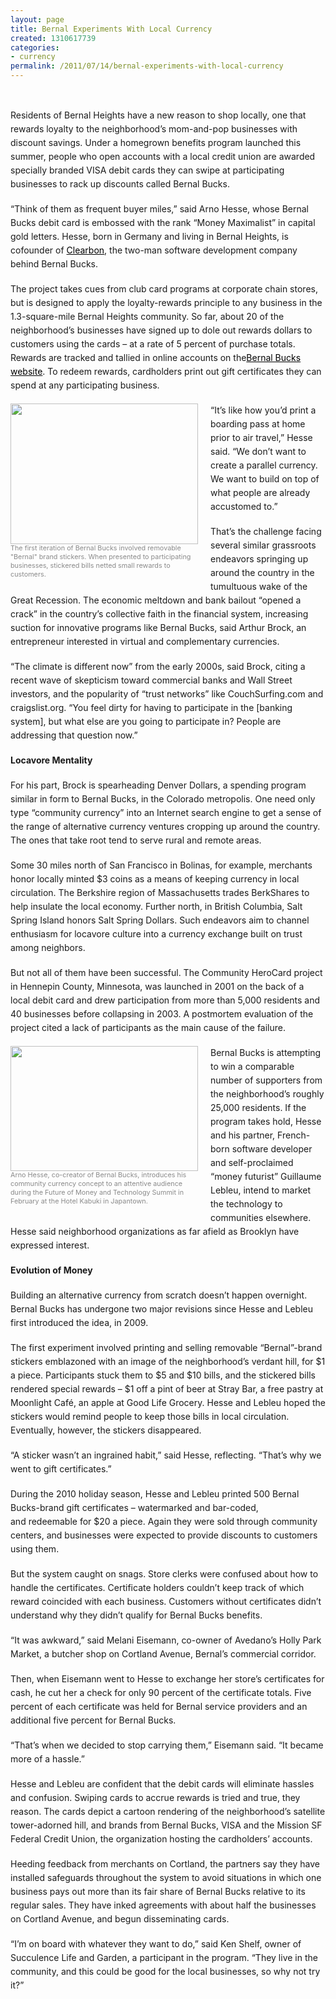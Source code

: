 ```yaml
---
layout: page
title: Bernal Experiments With Local Currency
created: 1310617739
categories:
- currency
permalink: /2011/07/14/bernal-experiments-with-local-currency
---
```

<p>&nbsp;</p><p style="padding-top: 0px; padding-right: 0px; padding-bottom: 0px; padding-left: 0px; margin-top: 0px; margin-right: 0px; margin-bottom: 18px; margin-left: 0px; border-top-width: 0px; border-right-width: 0px; border-bottom-width: 0px; border-left-width: 0px; border-style: initial; border-color: initial; outline-width: 0px; outline-style: initial; outline-color: initial; font-size: 14px; vertical-align: baseline; background-image: initial; background-attachment: initial; background-origin: initial; background-clip: initial; background-color: transparent; line-height: 22px; background-position: initial initial; background-repeat: initial initial; ">Residents of Bernal Heights have a new reason to shop locally, one that rewards loyalty to the neighborhood’s mom-and-pop businesses with discount savings. Under a homegrown benefits program launched this summer, people who open accounts with a local credit union are awarded specially branded VISA debit cards they can swipe at participating businesses to rack up discounts called Bernal Bucks.</p><p style="padding-top: 0px; padding-right: 0px; padding-bottom: 0px; padding-left: 0px; margin-top: 0px; margin-right: 0px; margin-bottom: 18px; margin-left: 0px; border-top-width: 0px; border-right-width: 0px; border-bottom-width: 0px; border-left-width: 0px; border-style: initial; border-color: initial; outline-width: 0px; outline-style: initial; outline-color: initial; font-size: 14px; vertical-align: baseline; background-image: initial; background-attachment: initial; background-origin: initial; background-clip: initial; background-color: transparent; line-height: 22px; background-position: initial initial; background-repeat: initial initial; ">“Think of them as frequent buyer miles,” said Arno Hesse, whose Bernal Bucks debit card is embossed with the rank “Money Maximalist” in capital gold letters. Hesse, born in Germany and living in Bernal Heights, is cofounder of&nbsp;<a href="http://clearbon.com/" style="padding-top: 0px; padding-right: 0px; padding-bottom: 0px; padding-left: 0px; margin-top: 0px; margin-right: 0px; margin-bottom: 0px; margin-left: 0px; border-top-width: 0px; border-right-width: 0px; border-bottom-width: 0px; border-left-width: 0px; border-style: initial; border-color: initial; outline-width: 0px; outline-style: initial; outline-color: initial; font-size: 14px; vertical-align: baseline; background-image: initial; background-attachment: initial; background-origin: initial; background-clip: initial; background-color: transparent; color: rgb(0, 0, 0); background-position: initial initial; background-repeat: initial initial; " target="_blank">Clearbon</a>, the two-man software development company behind Bernal Bucks.</p><p style="padding-top: 0px; padding-right: 0px; padding-bottom: 0px; padding-left: 0px; margin-top: 0px; margin-right: 0px; margin-bottom: 18px; margin-left: 0px; border-top-width: 0px; border-right-width: 0px; border-bottom-width: 0px; border-left-width: 0px; border-style: initial; border-color: initial; outline-width: 0px; outline-style: initial; outline-color: initial; font-size: 14px; vertical-align: baseline; background-image: initial; background-attachment: initial; background-origin: initial; background-clip: initial; background-color: transparent; line-height: 22px; background-position: initial initial; background-repeat: initial initial; ">The project takes cues from club card programs at corporate chain stores, but is designed to apply the loyalty-rewards principle to any business in the 1.3-square-mile Bernal Heights community. So far, about 20 of the neighborhood’s businesses have signed up to dole out rewards dollars to customers using the cards –&nbsp;at a rate of 5 percent of purchase totals. Rewards are tracked and tallied in online accounts on the<a href="https://bernalbucks.clearbon.net/" style="padding-top: 0px; padding-right: 0px; padding-bottom: 0px; padding-left: 0px; margin-top: 0px; margin-right: 0px; margin-bottom: 0px; margin-left: 0px; border-top-width: 0px; border-right-width: 0px; border-bottom-width: 0px; border-left-width: 0px; border-style: initial; border-color: initial; outline-width: 0px; outline-style: initial; outline-color: initial; font-size: 14px; vertical-align: baseline; background-image: initial; background-attachment: initial; background-origin: initial; background-clip: initial; background-color: transparent; color: rgb(0, 0, 0); background-position: initial initial; background-repeat: initial initial; " target="_blank">Bernal Bucks website</a>. To redeem rewards, cardholders print out gift certificates they can spend at any participating business.</p><div class="wp-caption alignleft" id="attachment_127945" style="padding-top: 0px; padding-right: 0px; padding-bottom: 0px; padding-left: 0px; margin-top: 0px; margin-right: 10px; margin-bottom: 0px; margin-left: 0px; border-top-width: 0px; border-right-width: 0px; border-bottom-width: 0px; border-left-width: 0px; border-style: initial; border-color: initial; outline-width: 0px; outline-style: initial; outline-color: initial; font-size: 12px; vertical-align: baseline; background-image: initial; background-attachment: initial; background-origin: initial; background-clip: initial; background-color: transparent; float: left; width: 310px; background-position: initial initial; background-repeat: initial initial; "><a href="http://missionlocal.org/wp-content/uploads/2011/07/sticker1.jpg" style="padding-top: 0px; padding-right: 0px; padding-bottom: 0px; padding-left: 0px; margin-top: 0px; margin-right: 0px; margin-bottom: 0px; margin-left: 0px; border-top-width: 0px; border-right-width: 0px; border-bottom-width: 0px; border-left-width: 0px; border-style: initial; border-color: initial; outline-width: 0px; outline-style: initial; outline-color: initial; font-size: 12px; vertical-align: baseline; background-image: initial; background-attachment: initial; background-origin: initial; background-clip: initial; background-color: transparent; color: rgb(0, 0, 0); background-position: initial initial; background-repeat: initial initial; "><img alt="" class="size-medium wp-image-127945" height="225" src="http://missionlocal.org/wp-content/uploads/2011/07/sticker1-300x225.jpg" style="padding-top: 0px; padding-right: 0px; padding-bottom: 0px; padding-left: 0px; margin-top: 0px; margin-right: 0px; margin-bottom: 0px; margin-left: 0px; border-top-width: 0px; border-right-width: 0px; border-bottom-width: 0px; border-left-width: 0px; border-style: initial; border-color: initial; outline-width: 0px; outline-style: initial; outline-color: initial; font-size: 12px; vertical-align: baseline; background-image: initial; background-attachment: initial; background-origin: initial; background-clip: initial; background-color: transparent; background-position: initial initial; background-repeat: initial initial; " title="sticker1" width="300"></a><p class="wp-caption-text" style="padding-top: 0px; padding-right: 0px; padding-bottom: 0px; padding-left: 0px; margin-top: 0px; margin-right: 0px; margin-bottom: 18px; margin-left: 0px; border-top-width: 0px; border-right-width: 0px; border-bottom-width: 0px; border-left-width: 0px; border-style: initial; border-color: initial; outline-width: 0px; outline-style: initial; outline-color: initial; font-size: 0.9em; vertical-align: baseline; background-image: initial; background-attachment: initial; background-origin: initial; background-clip: initial; background-color: transparent; color: rgb(138, 138, 138); line-height: 1.3em; background-position: initial initial; background-repeat: initial initial; ">The first iteration of Bernal Bucks involved removable "Bernal" brand stickers. When presented to participating businesses, stickered bills netted small rewards to customers.</p></div><p style="padding-top: 0px; padding-right: 0px; padding-bottom: 0px; padding-left: 0px; margin-top: 0px; margin-right: 0px; margin-bottom: 18px; margin-left: 0px; border-top-width: 0px; border-right-width: 0px; border-bottom-width: 0px; border-left-width: 0px; border-style: initial; border-color: initial; outline-width: 0px; outline-style: initial; outline-color: initial; font-size: 14px; vertical-align: baseline; background-image: initial; background-attachment: initial; background-origin: initial; background-clip: initial; background-color: transparent; line-height: 22px; background-position: initial initial; background-repeat: initial initial; ">“It’s like how you’d print a boarding pass at home prior to air travel,” Hesse said. “We don’t want to create a parallel currency. We want to build on top of what people are already accustomed to.”</p><p style="padding-top: 0px; padding-right: 0px; padding-bottom: 0px; padding-left: 0px; margin-top: 0px; margin-right: 0px; margin-bottom: 18px; margin-left: 0px; border-top-width: 0px; border-right-width: 0px; border-bottom-width: 0px; border-left-width: 0px; border-style: initial; border-color: initial; outline-width: 0px; outline-style: initial; outline-color: initial; font-size: 14px; vertical-align: baseline; background-image: initial; background-attachment: initial; background-origin: initial; background-clip: initial; background-color: transparent; line-height: 22px; background-position: initial initial; background-repeat: initial initial; ">That’s the challenge facing several similar grassroots endeavors springing up around the country in the tumultuous wake of the Great Recession. The economic meltdown and bank bailout “opened a crack” in the country’s collective faith in the financial system, increasing suction for innovative programs like Bernal Bucks, said Arthur Brock, an entrepreneur interested in virtual and complementary currencies.</p><p style="padding-top: 0px; padding-right: 0px; padding-bottom: 0px; padding-left: 0px; margin-top: 0px; margin-right: 0px; margin-bottom: 18px; margin-left: 0px; border-top-width: 0px; border-right-width: 0px; border-bottom-width: 0px; border-left-width: 0px; border-style: initial; border-color: initial; outline-width: 0px; outline-style: initial; outline-color: initial; font-size: 14px; vertical-align: baseline; background-image: initial; background-attachment: initial; background-origin: initial; background-clip: initial; background-color: transparent; line-height: 22px; background-position: initial initial; background-repeat: initial initial; ">“The climate is different now” from the early 2000s, said Brock, citing a recent wave of skepticism toward commercial banks and Wall Street investors, and the popularity of “trust networks” like CouchSurfing.com and craigslist.org. “You feel dirty for having to participate in the [banking system], but what else are you going to participate in? People are addressing that question now.”</p><p style="padding-top: 0px; padding-right: 0px; padding-bottom: 0px; padding-left: 0px; margin-top: 0px; margin-right: 0px; margin-bottom: 18px; margin-left: 0px; border-top-width: 0px; border-right-width: 0px; border-bottom-width: 0px; border-left-width: 0px; border-style: initial; border-color: initial; outline-width: 0px; outline-style: initial; outline-color: initial; font-size: 14px; vertical-align: baseline; background-image: initial; background-attachment: initial; background-origin: initial; background-clip: initial; background-color: transparent; line-height: 22px; background-position: initial initial; background-repeat: initial initial; "><strong style="padding-top: 0px; padding-right: 0px; padding-bottom: 0px; padding-left: 0px; margin-top: 0px; margin-right: 0px; margin-bottom: 0px; margin-left: 0px; border-top-width: 0px; border-right-width: 0px; border-bottom-width: 0px; border-left-width: 0px; border-style: initial; border-color: initial; outline-width: 0px; outline-style: initial; outline-color: initial; font-size: 14px; vertical-align: baseline; background-image: initial; background-attachment: initial; background-origin: initial; background-clip: initial; background-color: transparent; background-position: initial initial; background-repeat: initial initial; ">Locavore Mentality</strong></p><p style="padding-top: 0px; padding-right: 0px; padding-bottom: 0px; padding-left: 0px; margin-top: 0px; margin-right: 0px; margin-bottom: 18px; margin-left: 0px; border-top-width: 0px; border-right-width: 0px; border-bottom-width: 0px; border-left-width: 0px; border-style: initial; border-color: initial; outline-width: 0px; outline-style: initial; outline-color: initial; font-size: 14px; vertical-align: baseline; background-image: initial; background-attachment: initial; background-origin: initial; background-clip: initial; background-color: transparent; line-height: 22px; background-position: initial initial; background-repeat: initial initial; ">For his part, Brock is spearheading Denver Dollars, a spending program similar in form to Bernal Bucks, in the Colorado metropolis. One need only type “community currency” into an Internet search engine to get a sense of the range of alternative currency ventures cropping up around the country. The ones that take root tend to serve rural and remote areas.</p><p style="padding-top: 0px; padding-right: 0px; padding-bottom: 0px; padding-left: 0px; margin-top: 0px; margin-right: 0px; margin-bottom: 18px; margin-left: 0px; border-top-width: 0px; border-right-width: 0px; border-bottom-width: 0px; border-left-width: 0px; border-style: initial; border-color: initial; outline-width: 0px; outline-style: initial; outline-color: initial; font-size: 14px; vertical-align: baseline; background-image: initial; background-attachment: initial; background-origin: initial; background-clip: initial; background-color: transparent; line-height: 22px; background-position: initial initial; background-repeat: initial initial; ">Some 30 miles north of San Francisco in Bolinas, for example, merchants honor locally minted $3 coins as a means of keeping currency in local circulation. The Berkshire region of Massachusetts trades BerkShares to help insulate the local economy. Further north, in British Columbia, Salt Spring Island honors Salt Spring Dollars. Such endeavors aim to channel enthusiasm for locavore culture into a currency exchange built on trust among neighbors.</p><p style="padding-top: 0px; padding-right: 0px; padding-bottom: 0px; padding-left: 0px; margin-top: 0px; margin-right: 0px; margin-bottom: 18px; margin-left: 0px; border-top-width: 0px; border-right-width: 0px; border-bottom-width: 0px; border-left-width: 0px; border-style: initial; border-color: initial; outline-width: 0px; outline-style: initial; outline-color: initial; font-size: 14px; vertical-align: baseline; background-image: initial; background-attachment: initial; background-origin: initial; background-clip: initial; background-color: transparent; line-height: 22px; background-position: initial initial; background-repeat: initial initial; ">But not all of them have been successful. The Community HeroCard project in Hennepin County, Minnesota, was launched in 2001 on the back of a local debit card and drew participation from more than 5,000 residents and 40 businesses before collapsing in 2003. A postmortem evaluation of the project cited a lack of participants as the main cause of the failure.</p><div class="wp-caption alignleft" id="attachment_127947" style="padding-top: 0px; padding-right: 0px; padding-bottom: 0px; padding-left: 0px; margin-top: 0px; margin-right: 10px; margin-bottom: 0px; margin-left: 0px; border-top-width: 0px; border-right-width: 0px; border-bottom-width: 0px; border-left-width: 0px; border-style: initial; border-color: initial; outline-width: 0px; outline-style: initial; outline-color: initial; font-size: 12px; vertical-align: baseline; background-image: initial; background-attachment: initial; background-origin: initial; background-clip: initial; background-color: transparent; float: left; width: 310px; background-position: initial initial; background-repeat: initial initial; "><a href="http://missionlocal.org/wp-content/uploads/2011/07/Hesse1.jpg" style="padding-top: 0px; padding-right: 0px; padding-bottom: 0px; padding-left: 0px; margin-top: 0px; margin-right: 0px; margin-bottom: 0px; margin-left: 0px; border-top-width: 0px; border-right-width: 0px; border-bottom-width: 0px; border-left-width: 0px; border-style: initial; border-color: initial; outline-width: 0px; outline-style: initial; outline-color: initial; font-size: 12px; vertical-align: baseline; background-image: initial; background-attachment: initial; background-origin: initial; background-clip: initial; background-color: transparent; color: rgb(0, 0, 0); background-position: initial initial; background-repeat: initial initial; "><img alt="" class="size-medium wp-image-127947" height="200" src="http://missionlocal.org/wp-content/uploads/2011/07/Hesse1-300x200.jpg" style="padding-top: 0px; padding-right: 0px; padding-bottom: 0px; padding-left: 0px; margin-top: 0px; margin-right: 0px; margin-bottom: 0px; margin-left: 0px; border-top-width: 0px; border-right-width: 0px; border-bottom-width: 0px; border-left-width: 0px; border-style: initial; border-color: initial; outline-width: 0px; outline-style: initial; outline-color: initial; font-size: 12px; vertical-align: baseline; background-image: initial; background-attachment: initial; background-origin: initial; background-clip: initial; background-color: transparent; background-position: initial initial; background-repeat: initial initial; " title="Hesse1" width="300"></a><p class="wp-caption-text" style="padding-top: 0px; padding-right: 0px; padding-bottom: 0px; padding-left: 0px; margin-top: 0px; margin-right: 0px; margin-bottom: 18px; margin-left: 0px; border-top-width: 0px; border-right-width: 0px; border-bottom-width: 0px; border-left-width: 0px; border-style: initial; border-color: initial; outline-width: 0px; outline-style: initial; outline-color: initial; font-size: 0.9em; vertical-align: baseline; background-image: initial; background-attachment: initial; background-origin: initial; background-clip: initial; background-color: transparent; color: rgb(138, 138, 138); line-height: 1.3em; background-position: initial initial; background-repeat: initial initial; ">Arno Hesse, co-creator of Bernal Bucks, introduces his community currency concept to an attentive audience during the Future of Money and Technology Summit in February at the Hotel Kabuki in Japantown.</p></div><p style="padding-top: 0px; padding-right: 0px; padding-bottom: 0px; padding-left: 0px; margin-top: 0px; margin-right: 0px; margin-bottom: 18px; margin-left: 0px; border-top-width: 0px; border-right-width: 0px; border-bottom-width: 0px; border-left-width: 0px; border-style: initial; border-color: initial; outline-width: 0px; outline-style: initial; outline-color: initial; font-size: 14px; vertical-align: baseline; background-image: initial; background-attachment: initial; background-origin: initial; background-clip: initial; background-color: transparent; line-height: 22px; background-position: initial initial; background-repeat: initial initial; ">Bernal Bucks is attempting to win a comparable number of supporters from the neighborhood’s roughly 25,000 residents. If the program takes hold, Hesse and his partner, French-born software developer and self-proclaimed “money futurist” Guillaume Lebleu, intend to market the technology to communities elsewhere. Hesse said neighborhood organizations as far afield as Brooklyn have expressed interest.</p><p style="padding-top: 0px; padding-right: 0px; padding-bottom: 0px; padding-left: 0px; margin-top: 0px; margin-right: 0px; margin-bottom: 18px; margin-left: 0px; border-top-width: 0px; border-right-width: 0px; border-bottom-width: 0px; border-left-width: 0px; border-style: initial; border-color: initial; outline-width: 0px; outline-style: initial; outline-color: initial; font-size: 14px; vertical-align: baseline; background-image: initial; background-attachment: initial; background-origin: initial; background-clip: initial; background-color: transparent; line-height: 22px; background-position: initial initial; background-repeat: initial initial; "><strong style="padding-top: 0px; padding-right: 0px; padding-bottom: 0px; padding-left: 0px; margin-top: 0px; margin-right: 0px; margin-bottom: 0px; margin-left: 0px; border-top-width: 0px; border-right-width: 0px; border-bottom-width: 0px; border-left-width: 0px; border-style: initial; border-color: initial; outline-width: 0px; outline-style: initial; outline-color: initial; font-size: 14px; vertical-align: baseline; background-image: initial; background-attachment: initial; background-origin: initial; background-clip: initial; background-color: transparent; background-position: initial initial; background-repeat: initial initial; ">Evolution of Money</strong></p><p style="padding-top: 0px; padding-right: 0px; padding-bottom: 0px; padding-left: 0px; margin-top: 0px; margin-right: 0px; margin-bottom: 18px; margin-left: 0px; border-top-width: 0px; border-right-width: 0px; border-bottom-width: 0px; border-left-width: 0px; border-style: initial; border-color: initial; outline-width: 0px; outline-style: initial; outline-color: initial; font-size: 14px; vertical-align: baseline; background-image: initial; background-attachment: initial; background-origin: initial; background-clip: initial; background-color: transparent; line-height: 22px; background-position: initial initial; background-repeat: initial initial; ">Building an alternative currency from scratch doesn’t happen overnight. Bernal Bucks has undergone two major revisions since Hesse and Lebleu first introduced the idea, in 2009.</p><p style="padding-top: 0px; padding-right: 0px; padding-bottom: 0px; padding-left: 0px; margin-top: 0px; margin-right: 0px; margin-bottom: 18px; margin-left: 0px; border-top-width: 0px; border-right-width: 0px; border-bottom-width: 0px; border-left-width: 0px; border-style: initial; border-color: initial; outline-width: 0px; outline-style: initial; outline-color: initial; font-size: 14px; vertical-align: baseline; background-image: initial; background-attachment: initial; background-origin: initial; background-clip: initial; background-color: transparent; line-height: 22px; background-position: initial initial; background-repeat: initial initial; ">The first experiment involved printing and selling removable “Bernal”-brand stickers emblazoned with an image of the neighborhood’s verdant hill, for $1 a piece. Participants stuck them to $5 and $10 bills, and the stickered bills rendered special rewards –&nbsp;$1 off a pint of beer at Stray Bar, a free pastry at Moonlight Café, an apple at Good Life Grocery. Hesse and Lebleu hoped the stickers would remind people to keep those bills in local circulation. Eventually, however, the stickers disappeared.</p><p style="padding-top: 0px; padding-right: 0px; padding-bottom: 0px; padding-left: 0px; margin-top: 0px; margin-right: 0px; margin-bottom: 18px; margin-left: 0px; border-top-width: 0px; border-right-width: 0px; border-bottom-width: 0px; border-left-width: 0px; border-style: initial; border-color: initial; outline-width: 0px; outline-style: initial; outline-color: initial; font-size: 14px; vertical-align: baseline; background-image: initial; background-attachment: initial; background-origin: initial; background-clip: initial; background-color: transparent; line-height: 22px; background-position: initial initial; background-repeat: initial initial; ">“A sticker wasn’t an ingrained habit,” said Hesse, reflecting. “That’s why we went to gift certificates.”</p><p style="padding-top: 0px; padding-right: 0px; padding-bottom: 0px; padding-left: 0px; margin-top: 0px; margin-right: 0px; margin-bottom: 18px; margin-left: 0px; border-top-width: 0px; border-right-width: 0px; border-bottom-width: 0px; border-left-width: 0px; border-style: initial; border-color: initial; outline-width: 0px; outline-style: initial; outline-color: initial; font-size: 14px; vertical-align: baseline; background-image: initial; background-attachment: initial; background-origin: initial; background-clip: initial; background-color: transparent; line-height: 22px; background-position: initial initial; background-repeat: initial initial; ">During the 2010 holiday season, Hesse and Lebleu printed 500 Bernal Bucks-brand gift certificates –&nbsp;watermarked and bar-coded, and&nbsp;redeemable for $20 a piece. Again they were sold through community centers, and businesses were expected to provide discounts to customers using them.</p><p style="padding-top: 0px; padding-right: 0px; padding-bottom: 0px; padding-left: 0px; margin-top: 0px; margin-right: 0px; margin-bottom: 18px; margin-left: 0px; border-top-width: 0px; border-right-width: 0px; border-bottom-width: 0px; border-left-width: 0px; border-style: initial; border-color: initial; outline-width: 0px; outline-style: initial; outline-color: initial; font-size: 14px; vertical-align: baseline; background-image: initial; background-attachment: initial; background-origin: initial; background-clip: initial; background-color: transparent; line-height: 22px; background-position: initial initial; background-repeat: initial initial; ">But the system caught on snags. Store clerks were confused about how to handle the certificates. Certificate holders couldn’t keep track of which reward coincided with each business. Customers without certificates didn’t understand why they didn’t qualify for Bernal Bucks benefits.</p><p style="padding-top: 0px; padding-right: 0px; padding-bottom: 0px; padding-left: 0px; margin-top: 0px; margin-right: 0px; margin-bottom: 18px; margin-left: 0px; border-top-width: 0px; border-right-width: 0px; border-bottom-width: 0px; border-left-width: 0px; border-style: initial; border-color: initial; outline-width: 0px; outline-style: initial; outline-color: initial; font-size: 14px; vertical-align: baseline; background-image: initial; background-attachment: initial; background-origin: initial; background-clip: initial; background-color: transparent; line-height: 22px; background-position: initial initial; background-repeat: initial initial; ">“It was awkward,” said Melani Eisemann, co-owner of Avedano’s Holly Park Market, a butcher shop on Cortland Avenue, Bernal’s commercial corridor.</p><p style="padding-top: 0px; padding-right: 0px; padding-bottom: 0px; padding-left: 0px; margin-top: 0px; margin-right: 0px; margin-bottom: 18px; margin-left: 0px; border-top-width: 0px; border-right-width: 0px; border-bottom-width: 0px; border-left-width: 0px; border-style: initial; border-color: initial; outline-width: 0px; outline-style: initial; outline-color: initial; font-size: 14px; vertical-align: baseline; background-image: initial; background-attachment: initial; background-origin: initial; background-clip: initial; background-color: transparent; line-height: 22px; background-position: initial initial; background-repeat: initial initial; ">Then, when Eisemann went to Hesse to exchange her store’s certificates for cash, he cut her a check for only 90 percent of the certificate totals. Five percent of each certificate was held for Bernal service providers and an additional five percent for Bernal Bucks.</p><p style="padding-top: 0px; padding-right: 0px; padding-bottom: 0px; padding-left: 0px; margin-top: 0px; margin-right: 0px; margin-bottom: 18px; margin-left: 0px; border-top-width: 0px; border-right-width: 0px; border-bottom-width: 0px; border-left-width: 0px; border-style: initial; border-color: initial; outline-width: 0px; outline-style: initial; outline-color: initial; font-size: 14px; vertical-align: baseline; background-image: initial; background-attachment: initial; background-origin: initial; background-clip: initial; background-color: transparent; line-height: 22px; background-position: initial initial; background-repeat: initial initial; ">“That’s when we decided to stop carrying them,” Eisemann said. “It became more of a hassle.”</p><p style="padding-top: 0px; padding-right: 0px; padding-bottom: 0px; padding-left: 0px; margin-top: 0px; margin-right: 0px; margin-bottom: 18px; margin-left: 0px; border-top-width: 0px; border-right-width: 0px; border-bottom-width: 0px; border-left-width: 0px; border-style: initial; border-color: initial; outline-width: 0px; outline-style: initial; outline-color: initial; font-size: 14px; vertical-align: baseline; background-image: initial; background-attachment: initial; background-origin: initial; background-clip: initial; background-color: transparent; line-height: 22px; background-position: initial initial; background-repeat: initial initial; ">Hesse and Lebleu are confident that the debit cards will eliminate hassles and confusion. Swiping cards to accrue rewards is tried and true, they reason. The cards depict a cartoon rendering of the neighborhood’s satellite tower-adorned hill, and brands from Bernal Bucks, VISA and the Mission SF Federal Credit Union, the organization hosting the cardholders’ accounts.</p><p style="padding-top: 0px; padding-right: 0px; padding-bottom: 0px; padding-left: 0px; margin-top: 0px; margin-right: 0px; margin-bottom: 18px; margin-left: 0px; border-top-width: 0px; border-right-width: 0px; border-bottom-width: 0px; border-left-width: 0px; border-style: initial; border-color: initial; outline-width: 0px; outline-style: initial; outline-color: initial; font-size: 14px; vertical-align: baseline; background-image: initial; background-attachment: initial; background-origin: initial; background-clip: initial; background-color: transparent; line-height: 22px; background-position: initial initial; background-repeat: initial initial; ">Heeding feedback from merchants on Cortland, the partners say they have installed safeguards throughout the system to avoid situations in which one business pays out more than its fair share of Bernal Bucks relative to its regular sales. They have inked agreements with about half the businesses on Cortland Avenue, and begun disseminating cards.</p><p style="padding-top: 0px; padding-right: 0px; padding-bottom: 0px; padding-left: 0px; margin-top: 0px; margin-right: 0px; margin-bottom: 18px; margin-left: 0px; border-top-width: 0px; border-right-width: 0px; border-bottom-width: 0px; border-left-width: 0px; border-style: initial; border-color: initial; outline-width: 0px; outline-style: initial; outline-color: initial; font-size: 14px; vertical-align: baseline; background-image: initial; background-attachment: initial; background-origin: initial; background-clip: initial; background-color: transparent; line-height: 22px; background-position: initial initial; background-repeat: initial initial; ">“I’m on board with whatever they want to do,” said Ken Shelf, owner of Succulence Life and Garden, a participant in the program. “They live in the community, and this could be good for the local businesses, so why not try it?”</p>

